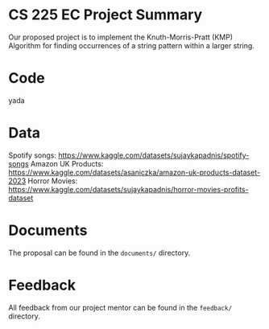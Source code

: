 # CS 225 EC Project Summary
Our proposed project is to implement the Knuth-Morris-Pratt (KMP) Algorithm for finding occurrences of a string pattern within a larger string.

# Code
yada

# Data 
Spotify songs: https://www.kaggle.com/datasets/sujaykapadnis/spotify-songs
Amazon UK Products: https://www.kaggle.com/datasets/asaniczka/amazon-uk-products-dataset-2023
Horror Movies: https://www.kaggle.com/datasets/sujaykapadnis/horror-movies-profits-dataset


# Documents
The proposal can be found in the `documents/` directory.

# Feedback
All feedback from our project mentor can be found in the `feedback/` directory.
